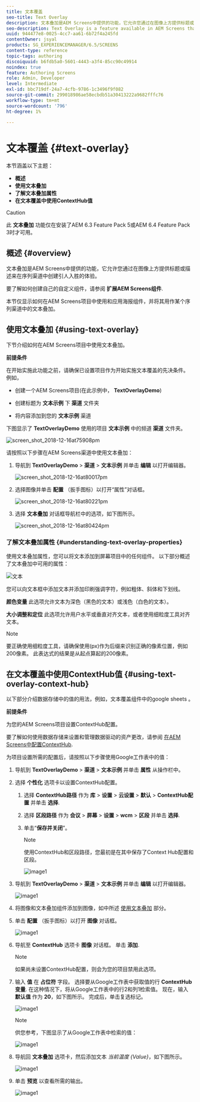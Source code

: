 ```yaml
---
title: 文本覆盖
seo-title: Text Overlay
description: 文本叠加是AEM Screens中提供的功能，它允许您通过在图像上方提供标题或描述来在序列渠道中创建引人入胜的体验。 关注此页面以了解更多信息。
seo-description: Text Overlay is a feature available in AEM Screens that allows you to create a compelling experience in a Sequence Channel by providing a title or a description overlaid on top of an image. Follow this page to learn more.
uuid: 944477e8-0025-4cc7-aa61-6b72f4a245fd
contentOwner: jsyal
products: SG_EXPERIENCEMANAGER/6.5/SCREENS
content-type: reference
topic-tags: authoring
discoiquuid: b6fdb5a0-5601-4443-a3f4-85cc90c49914
noindex: true
feature: Authoring Screens
role: Admin, Developer
level: Intermediate
exl-id: bbc719df-24a7-4cfb-9786-1c3496f9f082
source-git-commit: 299018986ae58ecbdb51a30413222a9682fffc76
workflow-type: tm+mt
source-wordcount: '796'
ht-degree: 1%

---
```


# 文本覆盖 {#text-overlay}

本节涵盖以下主题：

* **概述**
* **使用文本叠加**
* **了解文本叠加属性**
* **在文本覆盖中使用ContextHub值**

>[!CAUTION]
>
>此 **文本叠加** 功能仅在安装了AEM 6.3 Feature Pack 5或AEM 6.4 Feature Pack 3时才可用。

## 概述 {#overview}

文本叠加是AEM Screens中提供的功能，它允许您通过在图像上方提供标题或描述来在序列渠道中创建引人入胜的体验。

要了解如何创建自己的自定义组件，请参阅 **扩展AEM Screens组件**.

本节仅显示如何在AEM Screens项目中使用和应用海报组件，并将其用作某个序列渠道中的文本叠加。

## 使用文本叠加 {#using-text-overlay}

下节介绍如何在AEM Screens项目中使用文本叠加。

**前提条件**

在开始实施此功能之前，请确保已设置项目作为开始实施文本覆盖的先决条件。 例如，

* 创建一个AEM Screens项目(在此示例中， **TextOverlayDemo**)

* 创建标题为 **文本示例** 下 **渠道** 文件夹

* 将内容添加到您的 **文本示例** 渠道

下图显示了 **TextOverlayDemo** 使用的项目 **文本示例** 中的频道 **渠道** 文件夹。

![screen_shot_2018-12-16at75908pm](assets/screen_shot_2018-12-16at75908pm.png)

请按照以下步骤在AEM Screens渠道中使用文本叠加：

1. 导航到 **TextOverlayDemo** > **渠道** > **文本示例** 并单击 **编辑** 以打开编辑器。

   ![screen_shot_2018-12-16at80017pm](assets/screen_shot_2018-12-16at80017pm.png)

1. 选择图像并单击 **配置** （扳手图标）以打开“属性”对话框。

   ![screen_shot_2018-12-16at80221pm](assets/screen_shot_2018-12-16at80221pm.png)

1. 选择 **文本叠加** 对话框导航栏中的选项，如下图所示。

   ![screen_shot_2018-12-16at80424pm](assets/screen_shot_2018-12-16at80424pm.png)

### 了解文本叠加属性 {#understanding-text-overlay-properties}

使用文本叠加属性，您可以将文本添加到屏幕项目中的任何组件。 以下部分概述了文本叠加中可用的属性：

![文本](assets/text.gif)

您可以向文本框中添加文本并添加印刷强调字符，例如粗体、斜体和下划线。

**颜色变量** 此选项允许文本为深色（黑色的文本）或浅色（白色的文本）。

**大小调整和定位** 此选项允许用户水平或垂直对齐文本，或者使用细粒度工具对齐文本。

>[!NOTE]
>
>要正确使用细粒度工具，请确保使用(px)作为后缀来识别正确的像素位置，例如200像素。 此表达式的结果是从起点算起的200像素。

## 在文本覆盖中使用ContextHub值 {#using-text-overlay-context-hub}

以下部分介绍数据存储中的值的用法，例如，文本覆盖组件中的google sheets 。

**前提条件**

为您的AEM Screens项目设置ContextHub配置。

要了解如何使用数据存储来设置和管理数据驱动的资产更改，请参阅 [在AEM Screens中配置ContextHub](https://experienceleague.adobe.com/docs/experience-manager-screens/user-guide/developing/configuring-context-hub.html).

为项目设置所需的配置后，请按照以下步骤使用Google工作表中的值：

1. 导航到 **TextOverlayDemo** > **渠道** > **文本示例** 并单击 **属性** 从操作栏中。

1. 选择 **个性化** 选项卡以设置ContextHub配置。

   1. 选择 **ContextHub路径** 作为 **库** > **设置** > **云设置** > **默认** > **ContextHub配置** 并单击 **选择**.

   1. 选择 **区段路径** 作为 **会议** > **屏幕** > **设置** > **wcm** > **区段** 并单击 **选择**.

   1. 单击“**保存并关闭**”。

      >[!NOTE]
      >
      >使用ContextHub和区段路径，您最初是在其中保存了Context Hub配置和区段。

      ![image1](/help/user-guide/assets/text-overlay/text-overlay8.png)

1. 导航到 **TextOverlayDemo** > **渠道** > **文本示例** 并单击 **编辑** 以打开编辑器。

   ![image1](/help/user-guide/assets/text-overlay/text-overlay1.png)

1. 将图像和文本叠加组件添加到图像，如中所述 [使用文本叠加](/help/user-guide/text-overlay.md#using-text-overlay) 部分。

1. 单击 **配置** （扳手图标）以打开 **图像** 对话框。

   ![image1](/help/user-guide/assets/text-overlay/text-overlay4.png)

1. 导航至 **ContextHub** 选项卡 **图像** 对话框。 单击 **添加**.

   >[!NOTE]
   >如果尚未设置ContextHub配置，则会为您的项目禁用此选项。

1. 输入 **值** 在 **占位符** 字段。 选择要从Google工作表中获取值的行 **ContextHub变量**. 在这种情况下，将从Google工作表中的行2和列1检索值。 现在，输入 **默认值** 作为 **20**，如下图所示。 完成后，单击复选标记。

   ![image1](/help/user-guide/assets/text-overlay/text-overlay5.png)

   >[!NOTE]
   >供您参考，下图显示了从Google工作表中检索的值：

   ![image1](/help/user-guide/assets/text-overlay/text-overlay6.png)

1. 导航回 **文本叠加** 选项卡，然后添加文本 *当前温度 {Value}*，如下图所示。

   ![image1](/help/user-guide/assets/text-overlay/text-overlay7.png)

1. 单击 **预览** 以查看所需的输出。

   ![image1](/help/user-guide/assets/text-overlay/text-overlay10.png)

